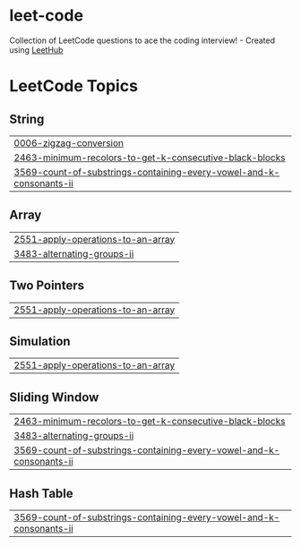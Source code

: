 # leet-code
Collection of LeetCode questions to ace the coding interview! - Created using [LeetHub](https://github.com/QasimWani/LeetHub)

<!---LeetCode Topics Start-->
# LeetCode Topics
## String
|  |
| ------- |
| [0006-zigzag-conversion](https://github.com/whoisrey/leet-code/tree/master/0006-zigzag-conversion) |
| [2463-minimum-recolors-to-get-k-consecutive-black-blocks](https://github.com/whoisrey/leet-code/tree/master/2463-minimum-recolors-to-get-k-consecutive-black-blocks) |
| [3569-count-of-substrings-containing-every-vowel-and-k-consonants-ii](https://github.com/whoisrey/leet-code/tree/master/3569-count-of-substrings-containing-every-vowel-and-k-consonants-ii) |
## Array
|  |
| ------- |
| [2551-apply-operations-to-an-array](https://github.com/whoisrey/leet-code/tree/master/2551-apply-operations-to-an-array) |
| [3483-alternating-groups-ii](https://github.com/whoisrey/leet-code/tree/master/3483-alternating-groups-ii) |
## Two Pointers
|  |
| ------- |
| [2551-apply-operations-to-an-array](https://github.com/whoisrey/leet-code/tree/master/2551-apply-operations-to-an-array) |
## Simulation
|  |
| ------- |
| [2551-apply-operations-to-an-array](https://github.com/whoisrey/leet-code/tree/master/2551-apply-operations-to-an-array) |
## Sliding Window
|  |
| ------- |
| [2463-minimum-recolors-to-get-k-consecutive-black-blocks](https://github.com/whoisrey/leet-code/tree/master/2463-minimum-recolors-to-get-k-consecutive-black-blocks) |
| [3483-alternating-groups-ii](https://github.com/whoisrey/leet-code/tree/master/3483-alternating-groups-ii) |
| [3569-count-of-substrings-containing-every-vowel-and-k-consonants-ii](https://github.com/whoisrey/leet-code/tree/master/3569-count-of-substrings-containing-every-vowel-and-k-consonants-ii) |
## Hash Table
|  |
| ------- |
| [3569-count-of-substrings-containing-every-vowel-and-k-consonants-ii](https://github.com/whoisrey/leet-code/tree/master/3569-count-of-substrings-containing-every-vowel-and-k-consonants-ii) |
<!---LeetCode Topics End-->